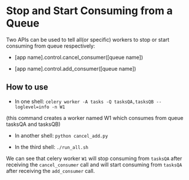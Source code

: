 # Stop and Start Consuming from a Queue

Two APIs can be used to tell all(or specific) workers to stop or start
consuming from queue respectively:

+ [app name].control.cancel_consumer([queue name])

+ [app name].control.add_consumer([queue name])


## How to use

+ In one shell:
`celery worker -A tasks -Q tasksQA,tasksQB --loglevel=info -n W1`

(this command creates a worker named W1 which consumes from queue tasksQA and tasksQB)

+ In another shell:
`python cancel_add.py`

+ In the third shell:
`./run_all.sh`

We can see that celery worker `W1` will stop consuming from `tasksQA` after receiving the
`cancel_consumer` call and will start consuming from `tasksQA` after receiving the `add_consumer`
call.
